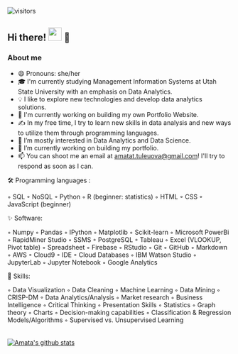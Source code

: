 ![visitors](https://visitor-badge.glitch.me/badge?page_id=79080402)
<br>

##  Hi there! <img src="https://raw.githubusercontent.com/MartinHeinz/MartinHeinz/master/wave.gif" width="30px"> :woman: <br>

### About me 
- :smile: Pronouns: she/her
-  🎓 I'm currently studying Management Information Systems at Utah State University with an emphasis on Data Analytics.
- 💡  I like to explore new technologies and develop data analytics solutions.
- :telescope: I'm currently working on building my own Portfolio Website.
- ✍️  In my free time, I try to learn new skills in data analysis and new ways to utilize them through programming languages.
- 👀 I’m mostly interested in Data Analytics and Data Science.
- 🌱 I’m currently working on building my portfolio.
- 📫 You can shoot me an email at amatat.tuleuova@gmail.com! I'll try to respond as soon as I can.

🛠  Programming languages : 
<br>

&#9702; SQL &#9702; NoSQL &#9702; Python &#9702; R (beginner: statistics) &#9702; HTML &#9702; CSS &#9702; JavaScript (beginner)
<br>

:sparkles: Software: <br>

[](https://img.shields.io/badge/<WORD_ON_LEFT>-<WORD_ON_RIGHT>-informational?style=flat&logo=data:image/svg%2bxml;base64,<BASE64_DATA>)
&#9702; Numpy &#9702; Pandas &#9702; IPython &#9702; Matplotlib &#9702; Scikit-learn &#9702; Microsoft PowerBi &#9702; RapidMiner Studio &#9702; SSMS &#9702; PostgreSQL &#9702; Tableau &#9702; Excel (VLOOKUP, Pivot table) &#9702; Spreadsheet &#9702; Firebase
&#9702; RStudio &#9702; Git &#9702; GitHub &#9702; Markdown &#9702; AWS &#9702; Cloud9 &#9702; IDE &#9702; Cloud Databases &#9702; IBM Watson Studio &#9702; JupyterLab &#9702; Jupyter Notebook &#9702; Google Analytics

:juggling_person: Skills: <br>

&#9702; Data Visualization &#9702; Data Cleaning &#9702; Machine Learning &#9702; Data Mining &#9702; CRISP-DM &#9702; Data Analytics/Analysis &#9702; Market research &#9702; Business Intelligence &#9702; Critical Thinking &#9702; Presentation Skills &#9702; Statistics &#9702; Graph theory &#9702; Charts &#9702; Decision-making capabilities &#9702; Classification & Regression Models/Algorithms &#9702; Supervised vs. Unsupervised Learning
<br> 
<br><br>
[![Amata's github stats](https://github-readme-stats.vercel.app/api?username=AmataTul)](https://github.com/anuraghazra/github-readme-stats)



